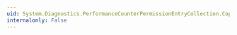 ```yaml
---
uid: System.Diagnostics.PerformanceCounterPermissionEntryCollection.CopyTo(System.Diagnostics.PerformanceCounterPermissionEntry[],System.Int32)
internalonly: False
---
```

